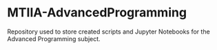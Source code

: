 # MTIIA-AdvancedProgramming
Repository used to store created scripts and Jupyter Notebooks for the Advanced Programming subject.
